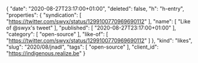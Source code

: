 {
  "date": "2020-08-27T23:17:00+01:00",
  "deleted": false,
  "h": "h-entry",
  "properties": {
    "syndication": [
      "https://twitter.com/swyx/status/1299100770969690112"
    ],
    "name": [
      "Like of @swyx's tweet"
    ],
    "published": [
      "2020-08-27T23:17:00+01:00"
    ],
    "category": [
      "open-source"
    ],
    "like-of": [
      "https://twitter.com/swyx/status/1299100770969690112"
    ]
  },
  "kind": "likes",
  "slug": "2020/08/jnadl",
  "tags": [
    "open-source"
  ],
  "client_id": "https://indigenous.realize.be"
}
